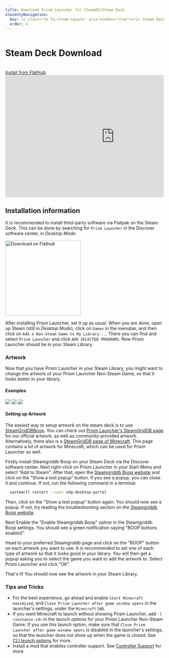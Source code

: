 ```yaml
---
title: Download Prism Launcher for SteamOS/Steam Deck
eleventyNavigation:
  key: <i class="fa fa-steam-square" aria-hidden="true"></i> Steam Deck
  order: 4
---
```


<div class="download-content">
  <div class="row">
    <div class="column">
      <div>
        <h1>Steam Deck Download</h1>
        <br>
        <a class="button size-large type-link" href="https://flathub.org/apps/details/org.prismlauncher.PrismLauncher" target="_blank">Install from FlatHub</a>
      </div>
    </div>
    <div class="column">
      <iframe width="692" height="389" src="https://www.youtube.com/embed/M8oqFUl791Q" title="YouTube video player" frameborder="0" allow="accelerometer; autoplay; clipboard-write; encrypted-media; gyroscope; picture-in-picture" allowfullscreen></iframe>
    </div>
  </div>
</div>

<div class="infobox top">

## Installation information

It is recommended to install third-party software via Flatpak on the Steam Deck.
This can be done by searching for `Prism Launcher` in the Discover software center, in *Desktop Mode*.

<a href='https://flathub.org/apps/details/org.prismlauncher.PrismLauncher'><img width='240' alt='Download on Flathub' src='https://flathub.org/assets/badges/flathub-badge-en.png'/></a>

After installing Prism Launcher, set it up as usual.
When you are done, open up Steam (still in *Desktop Mode*), click on `Games` in the menubar, and then click on `Add a Non-Steam Game to My Library...`.
There you can find and select `Prism Launcher` and click `ADD SELECTED PROGRAMS`.
Now Prism Launcher should be in your Steam Library.

### Artwork

Now that you have Prism Launcher in your Steam Library, you might want to change the artwork of your Prism Launcher Non-Steam Game, so that it looks better in your library.

#### Examples

![](/img/Steam_Deck_PrismLauncher_1.jpg)
![](/img/Steam_Deck_PrismLauncher_2.jpg)
![](/img/Steam_Deck_PrismLauncher_3.jpg)

#### Setting up Artwork

The easiest way to setup artwork on the steam deck is to use [SteamGridDBBoop](https://www.steamgriddb.com/boop).
You can check out [Prism Launcher's SteamGridDB page](https://www.steamgriddb.com/game/5359069) for our official artwork, as well as community-provided artwork.
Alternatively, there also is a [SteamGridDB page of Minecraft](https://www.steamgriddb.com/game/38365).
This page contains a lot of artwork for Minecraft, which can be used for Prism Launcher as well.

Firstly install Steamgriddb Boop on your Steam Deck via the Discover software center.
Next right-click on Prism Launcher in your Start Menu and select "Add to Steam".
After that, open the [Steamgriddb Boop website](https://www.steamgriddb.com/boop) and click on the "Show a test popup" button.
If you see a popup, you can close it and continue. If not, run the following command in a terminal:

```bash
  systemctl restart --user xdg-desktop-portal
```

Then, click on the "Show a test popup" button again. You should now see a popup. If not, try reading the troubleshooting section on the [Steamgriddb Boop website](https://www.steamgriddb.com/boop).

Next Enable the "Enable Steamgriddb Boop" option in the Steamgriddb Boop settings. You should see a green notification saying "BOOP buttons enabled".

Head to your preferred Steamgriddb page and click on the "BOOP" button on each artwork you want to use. It is recommended to set one of each type of artwork so that it looks good in your library. You will then get a popup asking you to select the game you want to add the artwork to. Select Prism Launcher and click "OK".

That's it! You should now see the artwork in your Steam Library.

### Tips and Tricks

- For the best experience, go ahead and enable `Start Minecraft maximized`, and `Close Prism Launcher after game window opens` in the launcher's settings, under the `Minecraft` tab.
- If you want Minecraft to launch without showing Prism Launcher, add `-l <instance-id>` in the launch options for your Prism Launcher Non-Steam Game. If you use this launch option, make sure that `Close Prism Launcher after game window opens` is disabled in the launcher's settings, so that the launcher does not show up when the game is closed. See [CLI launch options](../../wiki/getting-started/command-line-interface/) for more.
- Install a mod that enables controller support. See [Controller Support](../../wiki/getting-started/controller-support) for more.

</div>
